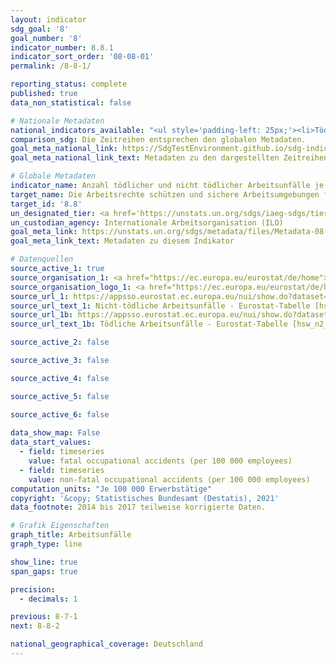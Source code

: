 ```yaml
---
layout: indicator    
sdg_goal: '8'    
goal_number: '8'    
indicator_number: 8.8.1    
indicator_sort_order: '08-08-01'    
permalink: /8-8-1/    

reporting_status: complete    
published: true    
data_non_statistical: false    

# Nationale Metadaten    
national_indicators_available: "<ul style='padding-left: 25px;'><li>Tödliche Arbeitsunfälle</li> <li> Nicht-tödliche Arbeitsunfälle</li></ul>"    
comparison_sdg: Die Zeitreihen entsprechen den globalen Metadaten.    
goal_meta_national_link: https://SdgTestEnvironment.github.io/sdg-indicators/public/MetaDe/8.8.1.pdf    
goal_meta_national_link_text: Metadaten zu den dargestellten Zeitreihen    

# Globale Metadaten    
indicator_name: Anzahl tödlicher und nicht tödlicher Arbeitsunfälle je 100&nbsp;000 Erwerbstätige, nach Geschlecht und Migrationsstatus    
target_name: Die Arbeitsrechte schützen und sichere Arbeitsumgebungen für alle Arbeitnehmer, einschließlich der Wanderarbeitnehmer, insbesondere der Wanderarbeitnehmerinnen, und der Menschen in prekären Beschäftigungsverhältnissen, fördern    
target_id: '8.8'    
un_designated_tier: <a href='https://unstats.un.org/sdgs/iaeg-sdgs/tier-classification/' title='Klicken Sie hier um weitere Informationen zur UN-Tier-Klassifikation zu erhalten.'  target='_blank'>Tier II</a>    
un_custodian_agency: Internationale Arbeitsorganisation (ILO)    
goal_meta_link: https://unstats.un.org/sdgs/metadata/files/Metadata-08-08-01.pdf    
goal_meta_link_text: Metadaten zu diesem Indikator        

# Datenquellen
source_active_1: true
source_organisation_1: <a href="https://ec.europa.eu/eurostat/de/home"> Statisches Amt der Europäischen Union (Eurostat) </a>
source_organisation_logo_1: <a href="https://ec.europa.eu/eurostat/de/home"><img src="https://g205sdgs.github.io/sdg-indicators/public/OrgImgDe/eurostat.png" alt="Logo eurostat" style="height:60px; width:148px"/></a>
source_url_1: https://appsso.eurostat.ec.europa.eu/nui/show.do?dataset=hsw_n2_01&lang=de
source_url_text_1: Nicht-tödliche Arbeitsunfälle - Eurostat-Tabelle [hsw_n2_01]
source_url_1b: https://appsso.eurostat.ec.europa.eu/nui/show.do?dataset=hsw_n2_02&lang=de
source_url_text_1b: Tödliche Arbeitsunfälle - Eurostat-Tabelle [hsw_n2_02]

source_active_2: false

source_active_3: false

source_active_4: false

source_active_5: false

source_active_6: false
    
data_show_map: False    
data_start_values: 
  - field: timeseries
    value: fatal occupational accidents (per 100 000 employees)
  - field: timeseries
    value: non-fatal occupational accidents (per 100 000 employees)    
computation_units: "Je 100 000 Erwerbstätige"    
copyright: '&copy; Statistisches Bundesamt (Destatis), 2021'    
data_footnote: 2014 bis 2017 teilweise korrigierte Daten.    

# Grafik Eigenschaften    
graph_title: Arbeitsunfälle    
graph_type: line    

show_line: true
span_gaps: true

precision:
  - decimals: 1    

previous: 8-7-1    
next: 8-8-2    

national_geographical_coverage: Deutschland    
---
```


<span></span>